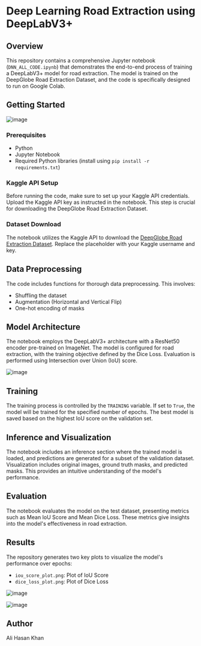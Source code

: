 # Deep Learning Road Extraction using DeepLabV3+

## Overview

This repository contains a comprehensive Jupyter notebook (`DNN_ALL_CODE.ipynb`) that demonstrates the end-to-end process of training a DeepLabV3+ model for road extraction. The model is trained on the DeepGlobe Road Extraction Dataset, and the code is specifically designed to run on Google Colab.

## Getting Started
![image](https://github.com/Ali-Hasan-Khan28/Deep-Globe-Road-Extraction-Using-Deep-Learning/assets/101451471/111c4ab1-7fd3-446c-b236-4a2a69063590)


### Prerequisites

- Python
- Jupyter Notebook
- Required Python libraries (install using `pip install -r requirements.txt`)

### Kaggle API Setup

Before running the code, make sure to set up your Kaggle API credentials. Upload the Kaggle API key as instructed in the notebook. This step is crucial for downloading the DeepGlobe Road Extraction Dataset.

### Dataset Download

The notebook utilizes the Kaggle API to download the [DeepGlobe Road Extraction Dataset](https://www.kaggle.com/datasets/balraj98/deepglobe-road-extraction-dataset). Replace the placeholder with your Kaggle username and key.

## Data Preprocessing

The code includes functions for thorough data preprocessing. This involves:
- Shuffling the dataset
- Augmentation (Horizontal and Vertical Flip)
- One-hot encoding of masks

## Model Architecture

The notebook employs the DeepLabV3+ architecture with a ResNet50 encoder pre-trained on ImageNet. The model is configured for road extraction, with the training objective defined by the Dice Loss. Evaluation is performed using Intersection over Union (IoU) score.

![image](https://github.com/Ali-Hasan-Khan28/Deep-Globe-Road-Extraction-Using-Deep-Learning/assets/101451471/5e1ce471-62a0-40df-b1fd-f94dcbb32fa1)


## Training

The training process is controlled by the `TRAINING` variable. If set to `True`, the model will be trained for the specified number of epochs. The best model is saved based on the highest IoU score on the validation set.

## Inference and Visualization

The notebook includes an inference section where the trained model is loaded, and predictions are generated for a subset of the validation dataset. Visualization includes original images, ground truth masks, and predicted masks. This provides an intuitive understanding of the model's performance.

## Evaluation

The notebook evaluates the model on the test dataset, presenting metrics such as Mean IoU Score and Mean Dice Loss. These metrics give insights into the model's effectiveness in road extraction.

## Results

The repository generates two key plots to visualize the model's performance over epochs:
- `iou_score_plot.png`: Plot of IoU Score
- `dice_loss_plot.png`: Plot of Dice Loss

![image](https://github.com/Ali-Hasan-Khan28/Deep-Globe-Road-Extraction-Using-Deep-Learning/assets/101451471/a2f7b5c7-5adf-4d58-91ff-cede3905cf41)


![image](https://github.com/Ali-Hasan-Khan28/Deep-Globe-Road-Extraction-Using-Deep-Learning/assets/101451471/8d7c7a83-c9e1-46f3-bf92-369b4365a29c)


## Author

Ali Hasan Khan

